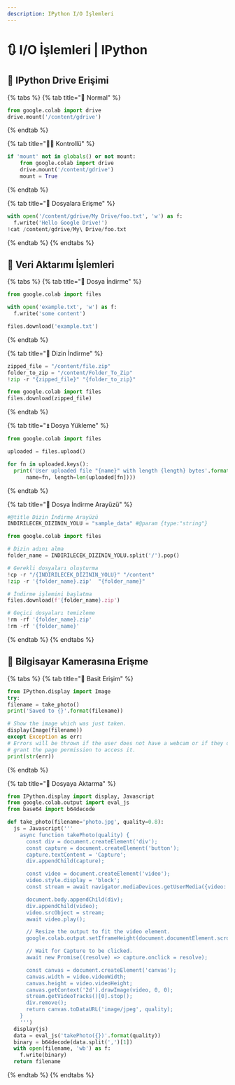 ```yaml
---
description: IPython I/O İşlemleri
---
```


# 🔃 I/O İşlemleri \| IPython

## 📂 IPython Drive Erişimi

{% tabs %}
{% tab title="🎈 Normal" %}
```python
from google.colab import drive
drive.mount('/content/gdrive')
```
{% endtab %}

{% tab title="👮‍♂️ Kontrollü" %}
```python
if 'mount' not in globals() or not mount:
    from google.colab import drive
    drive.mount('/content/gdrive')
    mount = True
```
{% endtab %}

{% tab title="🎫 Dosyalara Erişme" %}
```python
with open('/content/gdrive/My Drive/foo.txt', 'w') as f:
  f.write('Hello Google Drive!')
!cat /content/gdrive/My\ Drive/foo.txt
```
{% endtab %}
{% endtabs %}

## 💫 Veri Aktarımı İşlemleri

{% tabs %}
{% tab title="📃 Dosya İndirme" %}
```python
from google.colab import files

with open('example.txt', 'w') as f:
  f.write('some content')

files.download('example.txt')
```
{% endtab %}

{% tab title="📂 Dizin İndirme" %}
```python
zipped_file = "/content/file.zip"
folder_to_zip = "/content/Folder_To_Zip"
!zip -r "{zipped_file}" "{folder_to_zip}"

from google.colab import files
files.download(zipped_file)
```
{% endtab %}

{% tab title="⏫ Dosya Yükleme" %}
```python
from google.colab import files

uploaded = files.upload()

for fn in uploaded.keys():
  print('User uploaded file "{name}" with length {length} bytes'.format(
      name=fn, length=len(uploaded[fn])))
```
{% endtab %}

{% tab title="🚀 Dosya İndirme Arayüzü" %}
```python
#@title Dizin İndirme Arayüzü
INDIRILECEK_DIZININ_YOLU = "sample_data" #@param {type:"string"}

from google.colab import files

# Dizin adını alma
folder_name = INDIRILECEK_DIZININ_YOLU.split('/').pop()

# Gerekli dosyaları oluşturma
!cp -r "/{INDIRILECEK_DIZININ_YOLU}" "/content"
!zip -r '{folder_name}.zip'  "{folder_name}"

# İndirme işlemini başlatma
files.download(f'{folder_name}.zip')

# Geçici dosyaları temizleme
!rm -rf '{folder_name}.zip'
!rm -rf '{folder_name}'
```
{% endtab %}
{% endtabs %}

## 📸 Bilgisayar Kamerasına Erişme

{% tabs %}
{% tab title="🎈 Basit Erişim" %}
```python
from IPython.display import Image
try:
filename = take_photo()
print('Saved to {}'.format(filename))

# Show the image which was just taken.
display(Image(filename))
except Exception as err:
# Errors will be thrown if the user does not have a webcam or if they do not
# grant the page permission to access it.
print(str(err))
```
{% endtab %}

{% tab title="📑 Dosyaya Aktarma" %}
```python
from IPython.display import display, Javascript
from google.colab.output import eval_js
from base64 import b64decode

def take_photo(filename='photo.jpg', quality=0.8):
  js = Javascript('''
    async function takePhoto(quality) {
      const div = document.createElement('div');
      const capture = document.createElement('button');
      capture.textContent = 'Capture';
      div.appendChild(capture);

      const video = document.createElement('video');
      video.style.display = 'block';
      const stream = await navigator.mediaDevices.getUserMedia({video: true});

      document.body.appendChild(div);
      div.appendChild(video);
      video.srcObject = stream;
      await video.play();

      // Resize the output to fit the video element.
      google.colab.output.setIframeHeight(document.documentElement.scrollHeight, true);

      // Wait for Capture to be clicked.
      await new Promise((resolve) => capture.onclick = resolve);

      const canvas = document.createElement('canvas');
      canvas.width = video.videoWidth;
      canvas.height = video.videoHeight;
      canvas.getContext('2d').drawImage(video, 0, 0);
      stream.getVideoTracks()[0].stop();
      div.remove();
      return canvas.toDataURL('image/jpeg', quality);
    }
    ''')
  display(js)
  data = eval_js('takePhoto({})'.format(quality))
  binary = b64decode(data.split(',')[1])
  with open(filename, 'wb') as f:
    f.write(binary)
  return filename
```
{% endtab %}
{% endtabs %}

